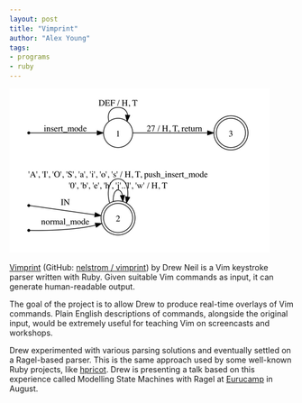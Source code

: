 ```yaml
---
layout: post
title: "Vimprint"
author: "Alex Young"
tags: 
- programs
- ruby
---
```


![Vimprint](/images/posts/vimprint.png)

[Vimprint](http://vimcasts.org/blog/2013/05/vimprint---a-vim-keystroke-parser/) (GitHub: [nelstrom / vimprint](https://github.com/nelstrom/vimprint)) by Drew Neil is a Vim keystroke parser written with Ruby.  Given suitable Vim commands as input, it can generate human-readable output.

The goal of the project is to allow Drew to produce real-time overlays of Vim commands.  Plain English descriptions of commands, alongside the original input, would be extremely useful for teaching Vim on screencasts and workshops.

Drew experimented with various parsing solutions and eventually settled on a Ragel-based parser.  This is the same approach used by some well-known Ruby projects, like [hpricot](https://github.com/hpricot/hpricot/).  Drew is presenting a talk based on this experience called Modelling State Machines with Ragel at [Eurucamp](http://2013.eurucamp.org/speakers) in August.
